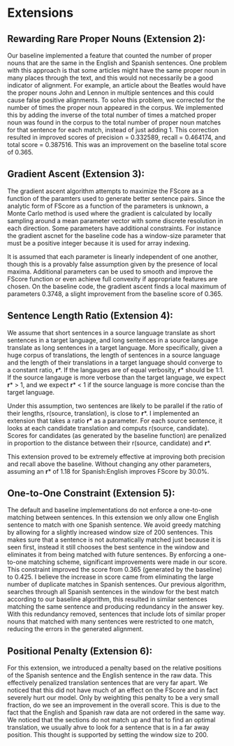 Extensions
==========

## Rewarding Rare Proper Nouns (Extension 2):

Our baseline implemented a feature that counted the number of proper nouns that are the same in the English and Spanish sentences. One problem with this approach is that some articles might have the same proper noun in many places through the text, and this would not necessarily be a good indicator of alignment. For example, an article about the Beatles would have the proper nouns John and Lennon in multiple sentences and this could cause false positive alignments. To solve this problem, we corrected for the number of times the proper noun appeared in the corpus. We implemented this by adding the inverse of the total number of times a matched proper noun was found in the corpus to the total number of proper noun matches for that sentence for each match, instead of just adding 1. This correction resulted in improved scores of precision = 0.332589, recall = 0.464174, and total score = 0.387516. This was an improvement on the baseline total score of 0.365.

## Gradient Ascent (Extension 3):

The gradient ascent algorithm attempts to maximize the FScore as a function of the paramters used to generate better sentence pairs. Since the analytic form of FScore as a function of the parameters is unknown, a Monte Carlo method is used where the gradient is calculated by locally sampling around a mean parameter vector with some discrete resolution in each direction. Some parameters have additional constraints. For instance the gradient ascnet for the baseline code has a window-size parameter that must be a positive integer because it is used for array indexing.

It is assumed that each parameter is linearly independent of one another, though this is a provably false assumption given by the presence of local maxima. Additional parameters can be used to smooth and improve the FScore function or even achieve full convexity if appropriate features are chosen. On the baseline code, the gradient ascent finds a local maximum of parameters 0.3748, a slight improvement from the baseline score of 0.365.

## Sentence Length Ratio (Extension 4):

   We assume that short sentences in a source language translate as short sentences in a target language, and long sentences in a source language translate as long sentences in a target language. More specifically, given a huge corpus of translations, the length of sentences in a source language and the length of their translations in a target language should converge to a constant ratio, **r**\*. If the langauges are of equal verbosity, **r**\* should be 1:1. If the source langauge is more verbose than the target language, we expect **r**\* > 1, and we expect **r**\* < 1 if the source language is more concise than the target language.

   Under this assumption, two sentences are likely to be parallel if the ratio of their lengths, r(source, translation), is close to **r**\*. I implemented an extension that takes a ratio **r**\* as a parameter. For each source sentence, it looks at each candidate translation and computs r(source, candidate). Scores for candidates (as generated by the baseline function) are penalized in proportion to the distance between their r(source, candidate) and **r**\*.

This extension proved to be extremely effective at improving both precision and recall above the baseline. Without changing any other parameters, assuming an **r**\* of 1.18 for Spanish:English improves FScore by 30.0%.

## One-to-One Constraint (Extension 5):

   The default and baseline implementations do not enforce a one-to-one matching between sentences. In this extension we only allow one English sentence to match with one Spanish sentence. We avoid greedy matching by allowing for a slightly increased window size of 200 sentences. This makes sure that a sentence is not automatically matched just because it is seen first, instead it still chooses the best sentence in the window and eliminates it from being matched with future sentences. By enforcing a one-to-one matching scheme, significant improvements were made in our score. This constraint improved the score from 0.365 (generated by the baseline) to 0.425. I believe the increase in score came from eliminating the large number of duplicate matches in Spanish sentences. Our previous algorithm, searches through all Spanish sentences in the window for the best match according to our baseline algorithm, this resulted in similar sentences matching the same sentence and producing redundancy in the answer key. With this redundancy removed, sentences that include lots of similar proper nouns that matched with many sentences were restricted to one match, reducing the errors in the generated alignment.

## Positional Penalty (Extension 6):

   For this extension, we introduced a penalty based on the relative positions of the Spanish sentence and the English sentence in the raw data. This effectively penalized translation sentences that are very far apart. We noticed that this did not have much of an effect on the FScore and in fact severely hurt our model. Only by weighting this penalty to be a very small fraction, do we see an improvement in the overall score. This is due to the fact that the English and Spanish raw data are not ordered in the same way. We noticed that the sections do not match up and that to find an optimal translation, we usually ahve to look for a sentence that is in a far away position. This thought is supported by setting the window size to 200.

